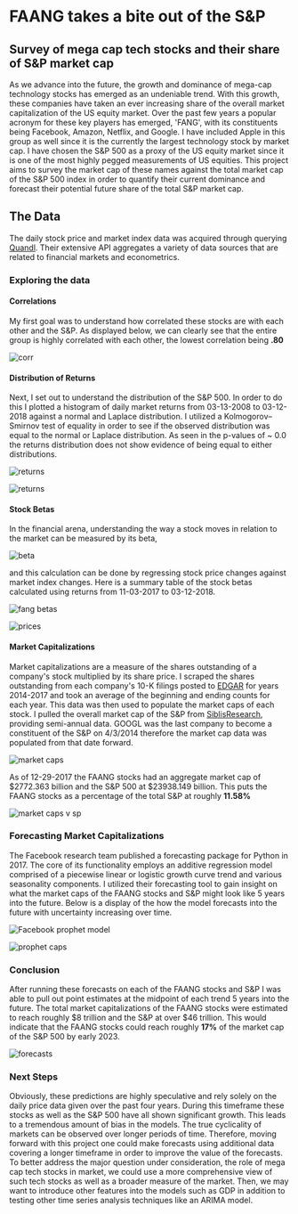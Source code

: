 # FAANG takes a bite out of the S&P
## Survey of mega cap tech stocks and their share of S&amp;P market cap

  As we advance into the future, the growth and dominance of mega-cap technology stocks has emerged as an undeniable trend. With this growth,  these companies have taken an ever increasing share of the overall market capitalization of the US equity market. Over the past few years a popular acronym for these key players has emerged, 'FANG', with its constituents being Facebook, Amazon, Netflix, and Google. I have included Apple in this group as well since it is the currently the largest technology stock by market cap. I have chosen the S&P 500 as a proxy of the US equity market since it is one of the most highly pegged measurements of US equities. This project aims to survey the market cap of these names against the total market cap of the S&P 500 index in order to quantify their current dominance and forecast their potential future share of the total S&P market cap.

## The Data
  The daily stock price and market index data was acquired through querying [Quandl](www.quandl.com). Their extensive API aggregates a variety of data sources that are related to financial markets and econometrics.  
### Exploring the data

#### Correlations
  My first goal was to understand how correlated these stocks are with each other and the S&P. As displayed below, we can clearly see that the entire group is highly correlated with each other, the lowest correlation being **.80**

  ![corr](/images/correlation.png)
#### Distribution of Returns
  Next, I set out to understand the distribution of the S&P 500. In order to do this I plotted a histogram of daily market returns from 03-13-2008 to 03-12-2018 against a normal and Laplace distribution. I utilized a Kolmogorov–Smirnov test of equality in order to see if the observed distribution was equal to the normal or Laplace distribution. As seen in the p-values of ~ 0.0 the returns distribution does not show evidence of being equal to either distributions.  

  ![returns](/images/normal.png)

  ![returns](/images/laplace.png)

#### Stock Betas
  In the financial arena, understanding the way a stock moves in relation to the market can be measured by its beta,

  ![beta](/images/beta.svg)

  and this calculation can be done by regressing stock price changes against market index changes. Here is a summary table of the stock betas calculated using returns from 11-03-2017 to 03-12-2018.

  ![fang betas](/images/fangbetas.png)

  ![prices](/images/prices.png)

#### Market Capitalizations
  Market capitalizations are a measure of the shares outstanding of a company's stock multiplied by its share price. I scraped the shares outstanding from each company's 10-K filings posted to [EDGAR](https://www.sec.gov/edgar/searchedgar/companysearch.html) for years 2014-2017 and took an average of the beginning and ending counts for each year. This data was then used to populate the market caps of each stock. I pulled the overall market cap of the S&P from [SiblisResearch](http://siblisresearch.com/data/total-market-cap-sp-500/), providing semi-annual data. GOOGL was the last company to become a constituent of the S&P on 4/3/2014 therefore the market cap data was populated from that date forward.

  ![market caps](/images/fangcaps.png)

  As of 12-29-2017 the FAANG stocks had an aggregate market cap of $2772.363 billion and the S&P 500 at $23938.149 billion. This puts the FAANG stocks as a percentage of the total S&P at roughly **11.58%**

  ![market caps v sp](/images/fangbar.png)

### Forecasting Market Capitalizations

  The Facebook research team published a forecasting package for Python in 2017. The core of its functionality employs an additive regression model comprised of a piecewise linear or logistic growth curve trend and various seasonality components. I utilized their forecasting tool to gain insight on what the market caps of the FAANG stocks and S&P might look like 5 years into the future. Below is a display of the how the model forecasts into the future with uncertainty increasing over time.

  ![Facebook prophet model](/images/fbprophet.png)

  ![prophet caps](/images/fangproph.png)



### Conclusion
  After running these forecasts on each of the FAANG stocks and S&P I was able to pull out point estimates at the midpoint of each trend 5 years into the future. The total market capitalizations of the FAANG stocks were estimated to reach roughly $8 trillion and the S&P at over $46 trillion. This would indicate that the FAANG stocks could reach roughly **17%** of the market cap of the S&P 500 by early 2023.  

  ![forecasts](/images/finalforecast.png)


### Next Steps

  Obviously, these predictions are highly speculative and rely solely on the daily price data given over the past four years. During this timeframe these stocks as well as the S&P 500 have all shown significant growth. This leads to a tremendous amount of bias in the models. The true cyclicality of markets can be observed over longer periods of time. Therefore, moving forward with this project one could make forecasts using additional data covering a longer timeframe in order to improve the value of the forecasts. To better address the major question under consideration, the role of mega cap tech stocks in market, we could use a more comprehensive view of such tech stocks as well as a broader measure of the market. Then, we may want to introduce other features into the models such as GDP in addition to testing other time series analysis techniques like an ARIMA model.       
